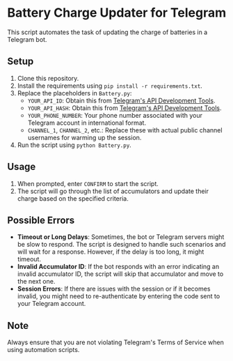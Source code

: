 # Battery Charge Updater for Telegram

This script automates the task of updating the charge of batteries in a Telegram bot.

## Setup

1. Clone this repository.
2. Install the requirements using `pip install -r requirements.txt`.
3. Replace the placeholders in `Battery.py`:
    - `YOUR_API_ID`: Obtain this from [Telegram's API Development Tools](https://my.telegram.org/auth).
    - `YOUR_API_HASH`: Obtain this from [Telegram's API Development Tools](https://my.telegram.org/auth).
    - `YOUR_PHONE_NUMBER`: Your phone number associated with your Telegram account in international format.
    - `CHANNEL_1`, `CHANNEL_2`, etc.: Replace these with actual public channel usernames for warming up the session.
4. Run the script using `python Battery.py`.

## Usage

1. When prompted, enter `CONFIRM` to start the script.
2. The script will go through the list of accumulators and update their charge based on the specified criteria.

## Possible Errors

- **Timeout or Long Delays**: Sometimes, the bot or Telegram servers might be slow to respond. The script is designed to handle such scenarios and will wait for a response. However, if the delay is too long, it might timeout.
- **Invalid Accumulator ID**: If the bot responds with an error indicating an invalid accumulator ID, the script will skip that accumulator and move to the next one.
- **Session Errors**: If there are issues with the session or if it becomes invalid, you might need to re-authenticate by entering the code sent to your Telegram account.

## Note

Always ensure that you are not violating Telegram's Terms of Service when using automation scripts.
